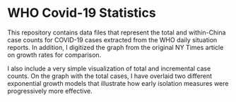 # WHO Covid-19 Statistics

This repository contains data files that represent the total and within-China case counts for COVID-19 
cases extracted from the WHO daily situation reports. In addition, I digitized the graph from the original
NY Times article on growth rates for comparison.

I also include a very simple visualization of total and incremental case counts. On the graph with the total
cases, I have overlaid two different exponential growth models that illustrate how early isolation measures were
progressively more effective.
